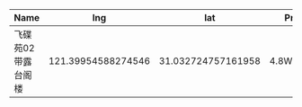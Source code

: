 Name | lng | lat | Price | visit | Wiki 
-- | -- | -- | -- | -- | --
飞碟苑02 带露台阁楼 | 121.39954588274546| 31.032724757161958 | 4.8W/397W | 1 | [飞碟苑02](https://junxnone.github.io/F/#/0058_%E4%BA%8C%E6%89%8B%E6%88%BF_%E9%A9%AC%E6%A1%A5_%E9%A3%9E%E7%A2%9F%E8%8B%91_02)
